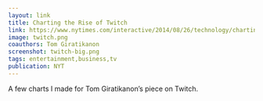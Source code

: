 ```yaml
---
layout: link
title: Charting the Rise of Twitch
link: https://www.nytimes.com/interactive/2014/08/26/technology/charting-the-rise-of-twitch.html
image: twitch.png
coauthors: Tom Giratikanon
screenshot: twitch-big.png
tags: entertainment,business,tv
publication: NYT
---
```


A few charts I made for Tom Giratikanon’s piece on Twitch.
